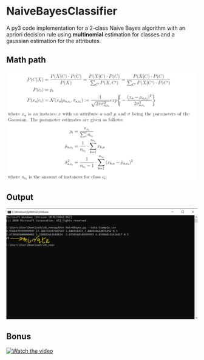 # NaiveBayesClassifier
A py3 code implementation for a 2-class Naive Bayes algorithm with an apriori decision rule using **multinomial** estimation for classes and a gaussian estimation for the attributes.

## Math path
![Formula](https://github.com/ranjiGT/NaiveBayesClassifier/blob/main/mathpath2.png)


## Output 
![OP2](https://github.com/ranjiGT/NaiveBayesClassifier/blob/main/op2.png)

## Bonus
[![Watch the video](https://img.youtube.com/vi/AkPSgAh3q4g/maxresdefault.jpg)](https://youtu.be/AkPSgAh3q4g)
